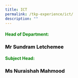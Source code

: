 ```yaml
---
title: ICT
permalink: /tkp-experience/ict/
description: ""
---
```

<h4 style="color:green">Head of Department:</h4>

<h3 style="color:black">Mr Sundram Letchemee</h3>

<h4 style="color:green">Subject Head:</h4>

<h3 style="color:black">Ms Nuraishah Mahmood</h3>